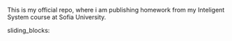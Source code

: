 
This is my official repo, where i am publishing homework from my Inteligent System course
at Sofia University.

sliding_blocks:
<!---Играта започва с дъска, състояща се от плочки с номера от 1 до N и една празна плочка, представена с цифрата 0. Целта е да се наредят плочките в съответствие с техните номера. Местенето се извършва, като на мястото на празната точка могат да се преместят плочки отгоре, отдолу, отляво и отдясно. 
На входа се подава число N - броя на плочките с номера, и след това се въвежда подредбата на дъската. С помощта на алгоритъма А* и евристиката "разстояние на Манхатън" да се изведе.
1) На първият ред дължината на пътя от началото до целевото състояние.
2) Съответните стъпки (на нов ред за всяка една), които се извършват за да се стигне до крайното състояние. Стъпките са left, right, up и down
Примерен вход:
8
1 2 3
4 5 6
0 7 8
Примерен изход:
2
left
left-->
